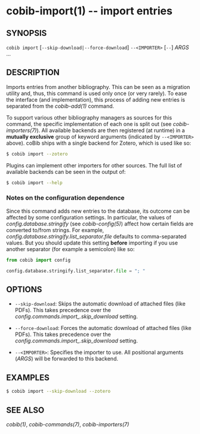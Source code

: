 cobib-import(1) -- import entries
=================================

## SYNOPSIS

`cobib import` [`--skip-download|--force-download`] `--<IMPORTER>` [`--`] _ARGS_ ...

## DESCRIPTION

Imports entries from another bibliography.
This can be seen as a migration utility and, thus, this command is used only once (or very rarely).
To ease the interface (and implementation), this process of adding new entries is separated from the _cobib-add(1)_ command.

To support various other bibliography managers as sources for this command, the specific implementation of each one is split out (see _cobib-importers(7)_).
All available backends are then registered (at runtime) in a **mutually exclusive** group of keyword arguments (indicated by `--<IMPORTER>` above).
coBib ships with a single backend for Zotero, which is used like so:
```bash
$ cobib import --zotero
```

Plugins can implement other importers for other sources.
The full list of available backends can be seen in the output of:
```bash
$ cobib import --help
```

### Notes on the configuration dependence

Since this command adds new entries to the database, its outcome can be affected by some configuration settings.
In particular, the values of _config.database.stringify_ (see _cobib-config(5)_) affect how certain fields are converted to/from strings.
For example, _config.database.stringify.list_separator.file_ defaults to comma-separated values.
But you should update this setting **before** importing if you use another separator (for example a semicolon) like so:
```python
from cobib import config

config.database.stringify.list_separator.file = "; "
```

## OPTIONS

  * `--skip-download`:
    Skips the automatic download of attached files (like PDFs).
    This takes precedence over the _config.commands.import\_.skip_download_ setting.

  * `--force-download`:
    Forces the automatic download of attached files (like PDFs).
    This takes precedence over the _config.commands.import\_.skip_download_ setting.

  * `--<IMPORTER>`:
    Specifies the importer to use.
    All positional arguments (_ARGS_) will be forwarded to this backend.

## EXAMPLES

```bash
$ cobib import --skip-download --zotero
```


## SEE ALSO

_cobib(1)_, _cobib-commands(7)_, _cobib-importers(7)_

[//]: # ( vim: set ft=markdown tw=0: )
